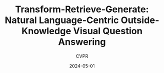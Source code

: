 ---
layout: seminar-post
title: "Transform-Retrieve-Generate: Natural Language-Centric Outside-Knowledge Visual Question Answering"
subtitle: 'CVPR'
categories:
    - "Computer Vision"
tags: [VQA]
date: 2024-05-01
pdf_url: 'https://drive.google.com/file/d/1QeWMQGQFyUPHZUJ2BqNXYqcE46578hFb/preview'
---